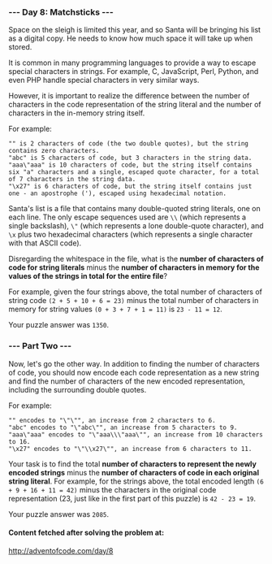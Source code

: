 ### --- Day 8: Matchsticks ---

Space on the sleigh is limited this year, and so Santa will be bringing his list as a digital copy. He needs to know how much space it will take up when stored.

It is common in many programming languages to provide a way to escape special characters in strings. For example, C, JavaScript, Perl, Python, and even PHP handle special characters in very similar ways.

However, it is important to realize the difference between the number of characters in the code representation of the string literal and the number of characters in the in-memory string itself.

For example:

```
"" is 2 characters of code (the two double quotes), but the string contains zero characters.
"abc" is 5 characters of code, but 3 characters in the string data.
"aaa\"aaa" is 10 characters of code, but the string itself contains six "a" characters and a single, escaped quote character, for a total of 7 characters in the string data.
"\x27" is 6 characters of code, but the string itself contains just one - an apostrophe ('), escaped using hexadecimal notation.
```

Santa's list is a file that contains many double-quoted string literals, one on each line. The only escape sequences used are `\\` (which represents a single backslash), `\"` (which represents a lone double-quote character), and `\x` plus two hexadecimal characters (which represents a single character with that ASCII code).

Disregarding the whitespace in the file, what is the **number of characters of code for string literals** minus the **number of characters in memory for the values of the strings in total for the entire file**?

For example, given the four strings above, the total number of characters of string code `(2 + 5 + 10 + 6 = 23)` minus the total number of characters in memory for string values `(0 + 3 + 7 + 1 = 11)` is `23 - 11 = 12`.

Your puzzle answer was `1350`.

### --- Part Two ---

Now, let's go the other way. In addition to finding the number of characters of code, you should now encode each code representation as a new string and find the number of characters of the new encoded representation, including the surrounding double quotes.

For example:

```
"" encodes to "\"\"", an increase from 2 characters to 6.
"abc" encodes to "\"abc\"", an increase from 5 characters to 9.
"aaa\"aaa" encodes to "\"aaa\\\"aaa\"", an increase from 10 characters to 16.
"\x27" encodes to "\"\\x27\"", an increase from 6 characters to 11.
```

Your task is to find the total **number of characters to represent the newly encoded strings** minus the **number of characters of code in each original string literal**. For example, for the strings above, the total encoded length `(6 + 9 + 16 + 11 = 42)` minus the characters in the original code representation (23, just like in the first part of this puzzle) is `42 - 23 = 19`.

Your puzzle answer was `2085`.

#### Content fetched after solving the problem at:
http://adventofcode.com/day/8